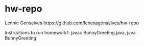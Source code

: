 # hw-repo
Lennie Gonsalves 
https://github.com/lenexagonsalves/hw-repo

Instructions to run homework1: 
javac BunnyGreeting.java,
java BunnyGreeting 

